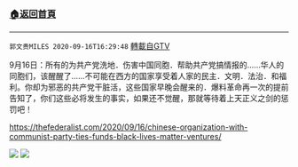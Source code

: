 ﻿###  [:house:返回首頁](https://github.com/ourhimalayas/txt)
---

`郭文贵MILES 2020-09-16T16:29:48` [轉載自GTV](https://gtv.org/web/#/UserInfo/5e596957357cc612d35a8044)

9月16日：所有的为共产党洗地．伤害中国同胞．帮助共产党搞情报的……华人的同胞们，该醒醒了……不可能在西方的国家享受着人家的民主．文明．法治．和福利。你却为邪恶的共产党干脏活，这些国家早晚会醒来的．爆料革命再一次的提前告知了，你们这些必将发生的事实，如果还不觉醒，那就等待着上天正义之剑的惩罚吧！

https://thefederalist.com/2020/09/16/chinese-organization-with-communist-party-ties-funds-black-lives-matter-ventures/

![](https://filegroup.gtv.org/cdn-cgi/image/width=600/https://filegroup.gtv.org/group3/default/20200916/16/29/0/c5c3426fa0a72e3c1428ce52841978e6.jpeg)
![](https://filegroup.gtv.org/cdn-cgi/image/width=600/https://filegroup.gtv.org/group3/default/20200916/16/29/0/746e2025788953ee208f5cd35e05c643.png)
